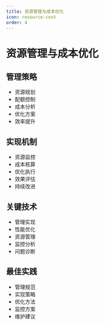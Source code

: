 ```yaml
---
title: 资源管理与成本优化
icon: resource-cost
order: 4
---
```


# 资源管理与成本优化

## 管理策略
- 资源规划
- 配额控制
- 成本分析
- 优化方案
- 效率提升

## 实现机制
- 资源监控
- 成本核算
- 优化执行
- 效果评估
- 持续改进

## 关键技术
- 管理实现
- 性能优化
- 资源管理
- 监控分析
- 问题诊断

## 最佳实践
- 管理规范
- 实现策略
- 优化方法
- 监控方案
- 维护建议
